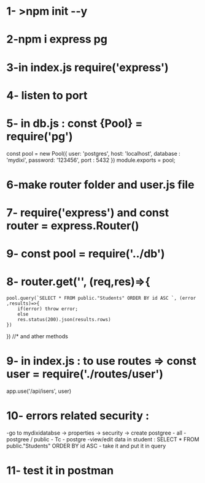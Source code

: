 # 1- >npm init --y
# 2-npm i express pg
# 3-in index.js require('express') 
# 4- listen to port
# 5- in db.js : const {Pool} = require('pg')
const pool = new Pool({
    user: 'postgres',
    host: 'localhost',
    database : 'mydixi',
    password: '123456',
    port : 5432
})
module.exports = pool;
# 6-make router folder and user.js file 
# 7- require('express') and const router = express.Router()
# 9- const pool = require('../db')
# 8- router.get('', (req,res)=>{
    pool.query(`SELECT * FROM public."Students" ORDER BY id ASC `, (error ,results)=>{
        if(error) throw error;
        else 
        res.status(200).json(results.rows)
    })
}) //* and ather methods
# 9- in index.js : to use routes  => const user = require('./routes/user')
app.use('/api/isers', user)
# 10- errors related security :
-go to mydixidatabse -> properties -> security -> create postgree - all - postgree / public - Tc - postgre
-view/edit data in student : SELECT * FROM public."Students" ORDER BY id ASC  - take it and put it in query
# 11- test it in postman